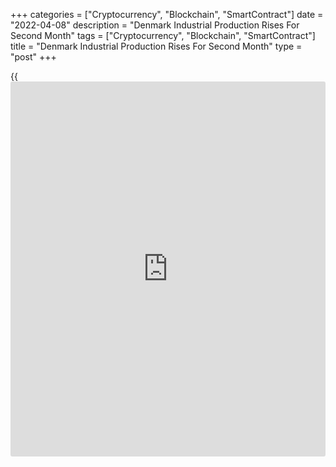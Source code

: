 +++
categories = ["Cryptocurrency", "Blockchain", "SmartContract"]
date = "2022-04-08"
description = "Denmark Industrial Production Rises For Second Month"
tags = ["Cryptocurrency", "Blockchain", "SmartContract"]
title = "Denmark Industrial Production Rises For Second Month"
type = "post"
+++

{{<iframe id="large-banner" src="https://www.bounty.group/#slide=12.0" width="100%" height="600" scrolling="no" style="border: 0px solid rgb(216, 221, 230); border-radius: 3px;">}}

Denmark's industrial production rose for the second straight month in
February, continuing to be at a record high level, figures from
Statistics Denmark showed on Friday.

Industrial production rose a seasonally adjusted 1.0 percent month-on-
month in February, after a 1.3 percent growth in January. In December,
output declined 0.8 percent.

The industry does not appears to be notably affected by higher commodity
prices and uncertainty caused by the invasion of Ukraine, the agency
sad.

Production of furniture and other industry grew 17.3 percent monthly in
February, while those of machinery industry declined 11.6 percent.

The industrial turnover rose 2.1 percent month-on-month in February.

For the three months ended in February, the industrial production rose
3.3 percent.

For comments and feedback [contact](https://www.playgroundfx.com/contact/): editorial@rtt[news](https://www.letsplayfx.com/blog/forex-news-website/).com

[Economic News][1]

 **What parts of the world are seeing the best (and worst) economic
performances lately? Click[here][2] to check out our [Econ Scorecard][2]
and find out! See up-to-the-moment [ranking](https://www.playgroundfx.com/blog/crypto-exchange-ranking/)s for the best and worst
performers in [GDP][3], [unemployment rate][4], [inflation][2] and much
more.**

   1. www.rtt[news](https://www.letsplayfx.com/blog/forex-news-website/).com/Content/EconomicNews.aspx
   2. www.rtt[news](https://www.letsplayfx.com/blog/forex-news-website/).com/economic-scorecard/world-rank/CPI/highest-performance.aspx
   3. www.rtt[news](https://www.letsplayfx.com/blog/forex-news-website/).com/economic-scorecard/world-rank/GDP/highest-performance.aspx
   4. www.rtt[news](https://www.letsplayfx.com/blog/forex-news-website/).com/economic-scorecard/world-rank/unemployment-rate/lowest-performance.aspx
